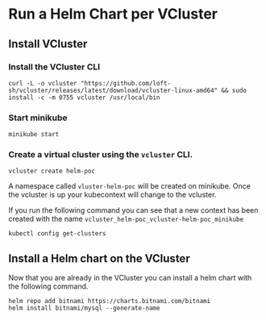 # Run a Helm Chart per VCluster

## Install VCluster

### Install the VCluster CLI

```
curl -L -o vcluster "https://github.com/loft-sh/vcluster/releases/latest/download/vcluster-linux-amd64" && sudo install -c -m 0755 vcluster /usr/local/bin
```

### Start minikube

```
minikube start
```

### Create a virtual cluster using the `vcluster` CLI.

```
vcluster create helm-poc
```

A namespace called `vluster-helm-poc` will be created on minikube. Once the vcluster is up your kubecontext will change to the vcluster.

If you run the following command you can see that a new context has been created with the name `vcluster_helm-poc_vcluster-helm-poc_minikube`

```
kubectl config get-clusters
```

## Install a Helm chart on the VCluster

Now that you are already in the VCluster you can install a helm chart with the following command.

```
helm repo add bitnami https://charts.bitnami.com/bitnami
helm install bitnami/mysql --generate-name
```



